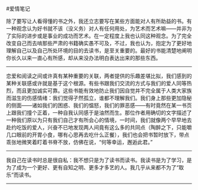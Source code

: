 #爱情笔记

除了要写让人看得懂的书之外，我还立志要写在某些方面能对人有所助益的书。有一种观念认为好书就不该（没义务）对人有任何用处，为艺术而艺术嘛——并非为了实际的进步或是事业的成功而艺术。在一定程度上我也认同这种观念。为了完全改变自己而去啃那些严肃的书籍确实愚不可及，不过，我也认为，抱定为了更好地理解自己以及自己所处环境的目的去读书，是至关重要的。最好的书能清楚地阐明你长久以来一直心有所感，却从来没办法明白表达出来的那些东西。

---

恋爱和阅读之间或许真有某种重要的关联，两者提供的乐趣差堪比拟，我们感到的某种关联感或许就是基于这个根源。有些书跟我们交流的方式与我们的爱人同等热烈，而且更加诚实可靠。这些书能有效地防止我们因自觉并不完全属于人类大家族而滋生的伤感情绪：我们觉得孑然孤立，谁都不理解我们。我们身上那些更加隐秘的侧面——诸如我们的困惑、我们的愠怒，我们的罪恶感——有时竟然在某一书页上跟我们撞个正着，一种自我认同感于是油然而生。那位作者用确切的文字描述了一种我们原以为只有我们自己才有所会心的情境，一时间，我们就像两个早早地去赴约吃饭的爱人，兴奋不已地发现两人间竟有这么多的共同点（陶醉之下，只能嚼几口眼前的开胃小食，哪有心思再去吃什么正餐），我们也会把书暂时放下，带点乖张地微笑着盯着书脊不放，仿佛在说，“何等幸运，邂逅此君。”

---

我自己在读书时总是很自私：我不想只是为了读书而读书。我读书是为了学习，是为了成为一个更好、更有自知之明、更多才多艺的人。我几乎从来都不为了“取乐”而读书。

---

